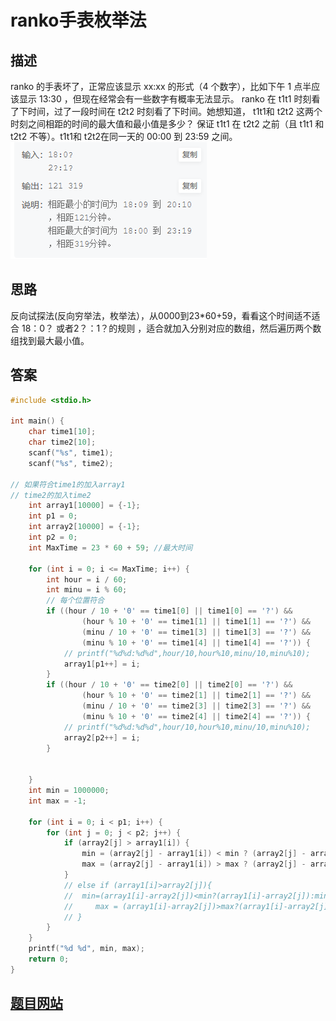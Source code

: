 # ranko手表枚举法

## 描述
ranko 的手表坏了，正常应该显示 xx:xx 的形式（4 个数字），比如下午 1 点半应该显示 13:30 ，但现在经常会有一些数字有概率无法显示。
ranko 在  t1t1​ 时刻看了下时间，过了一段时间在 t2t2​ 时刻看了下时间。她想知道， t1t1​ 和 t2t2​ 这两个时刻之间相距的时间的最大值和最小值是多少？
保证 t1t1​ 在 t2t2​ 之前（且 t1t1​ 和 t2t2​ 不等）。t1t1​和 t2t2​在同一天的 00:00 到 23:59 之间。 \
![alt text](image.png)
## 思路
反向试探法(反向穷举法，枚举法），从0000到23*60+59，看看这个时间适不适合 18：0？ 或者2？：1？的规则
，适合就加入分别对应的数组，然后遍历两个数组找到最大最小值。
## 答案
``` c
#include <stdio.h>

int main() {
    char time1[10];
    char time2[10];
    scanf("%s", time1);
    scanf("%s", time2);

// 如果符合time1的加入array1
// time2的加入time2
    int array1[10000] = {-1};
    int p1 = 0;
    int array2[10000] = {-1};
    int p2 = 0;
    int MaxTime = 23 * 60 + 59; //最大时间

    for (int i = 0; i <= MaxTime; i++) {
        int hour = i / 60;
        int minu = i % 60;
        // 每个位置符合
        if ((hour / 10 + '0' == time1[0] || time1[0] == '?') &&
                (hour % 10 + '0' == time1[1] || time1[1] == '?') &&
                (minu / 10 + '0' == time1[3] || time1[3] == '?') &&
                (minu % 10 + '0' == time1[4] || time1[4] == '?')) {
            // printf("%d%d:%d%d",hour/10,hour%10,minu/10,minu%10);
            array1[p1++] = i;
        }
        if ((hour / 10 + '0' == time2[0] || time2[0] == '?') &&
                (hour % 10 + '0' == time2[1] || time2[1] == '?') &&
                (minu / 10 + '0' == time2[3] || time2[3] == '?') &&
                (minu % 10 + '0' == time2[4] || time2[4] == '?')) {
            // printf("%d%d:%d%d",hour/10,hour%10,minu/10,minu%10);
            array2[p2++] = i;
        }


    }
    int min = 1000000;
    int max = -1;

    for (int i = 0; i < p1; i++) {
        for (int j = 0; j < p2; j++) {
            if (array2[j] > array1[i]) {
                min = (array2[j] - array1[i]) < min ? (array2[j] - array1[i]) : min;
                max = (array2[j] - array1[i]) > max ? (array2[j] - array1[i]) : max;
            }
            // else if (array1[i]>array2[j]){
            //  min=(array1[i]-array2[j])<min?(array1[i]-array2[j]):min;
            //     max = (array1[i]-array2[j])>max?(array1[i]-array2[j]):max;
            // }
        }
    }
    printf("%d %d", min, max);
    return 0;
}
```

## [题目网站](https://www.nowcoder.com/practice/37275e85ae7c4453920eae6b9f7f45fc?tpId=308&tqId=1714944&ru=/exam/oj&qru=/ta/algorithm-start/question-ranking&sourceUrl=%2Fexam%2Foj)
